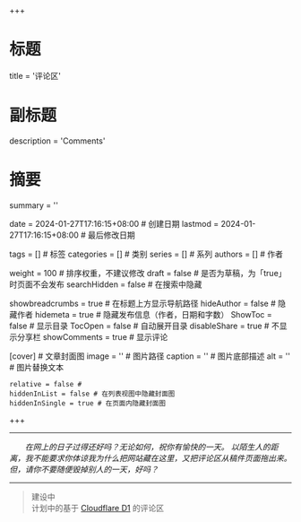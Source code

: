 +++
# 标题
title = '评论区'
# 副标题
description = 'Comments'
# 摘要
summary = ''

date = 2024-01-27T17:16:15+08:00 # 创建日期
lastmod = 2024-01-27T17:16:15+08:00 # 最后修改日期

tags = [] # 标签
categories = [] # 类别
series = [] # 系列
authors = [] # 作者

weight = 100 # 排序权重，不建议修改
draft = false # 是否为草稿，为「true」时页面不会发布
searchHidden =  false # 在搜索中隐藏

showbreadcrumbs = true # 在标题上方显示导航路径
hideAuthor = false # 隐藏作者
hidemeta = true # 隐藏发布信息（作者，日期和字数）
ShowToc = false  # 显示目录
TocOpen = false # 自动展开目录
disableShare = true # 不显示分享栏
showComments = true # 显示评论

[cover] # 文章封面图
    image = '' # 图片路径
    caption = '' # 图片底部描述
    alt = '' # 图片替换文本

    relative = false #
    hiddenInList = false # 在列表视图中隐藏封面图
    hiddenInSingle = true # 在页面内隐藏封面图
+++

----
&emsp;&emsp;*在网上的日子过得还好吗？无论如何，祝你有愉快的一天。
以陌生人的距离，我不能要求你体谅我为什么把网站藏在这里，又把评论区从稿件页面拖出来。
但，请你不要随便毁掉别人的一天，好吗？*

----
> 建设中  
> 计划中的基于 [Cloudflare D1][cloudflare_d1] 的评论区

[cloudflare_d1]: https://developers.cloudflare.com/d1/